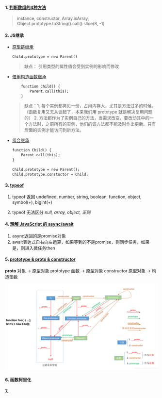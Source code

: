 #### 1. [判断数组的4种方法](https://www.cnblogs.com/guanqiweb/p/10625539.html)

> instance, constructor, Array.isArray, Object.prototype.toString().call().slice(8, -1)

#### 2. JS继承

* [原型链继承](https://www.cnblogs.com/sarahwang/p/6870072.html)

    ```
    Child.prototype = new Parent()
    ````


    > 缺点： 引用类型的属性值会受到实例的影响而修改 

* [借用构造函数继承](https://www.cnblogs.com/sarahwang/p/6879161.html)

    ```
        function Child() {
            Parent.call(this);
        }
    ```
    > 缺点：1. 每个实例都拷贝一份，占用内存大，尤其是方法过多的时候。（函数复用又无从谈起了，本来我们用 prototype 就是解决复用问题的）
    > 2. 方法都作为了实例自己的方法，当需求改变，要改动其中的一个方法时，之前所有的实例，他们的该方法都不能及时作出更新。只有后面的实例才能访问到新方法。

* [组合继承](https://www.cnblogs.com/sarahwang/p/9098044.html)

    ```
    function Child() {
        Parent.call(this);
    }

    Child.prototype = new Parent();
    Child.prototype.constuctor = Child;
    ```


#### 3. [typeof](https://developer.mozilla.org/zh-CN/docs/Web/JavaScript/Reference/Operators/typeof)

1. typeof 返回 undefined, number, string, boolean, function, object, symbol(+), bigint(+)

2. typeof 无法区分 *null, array, object, 正则*

#### 4. [理解 JavaScript 的 async/await](https://segmentfault.com/a/1190000007535316)

1. async返回的是promise对象
2. await表达式自右向左运算，如果等到的不是promise，则同步任务，如果是，则进入微任务then

#### 5. [prototype & __proto__ & constructor](https://blog.csdn.net/cc18868876837/article/details/81211729)

__proto__   对象 -> 原型对象
prototype   函数 -> 原型对象
constructor 原型对象 -> 构造函数

![prototype](./prototype.png)


#### 6. 函数柯里化

#### 7. 



